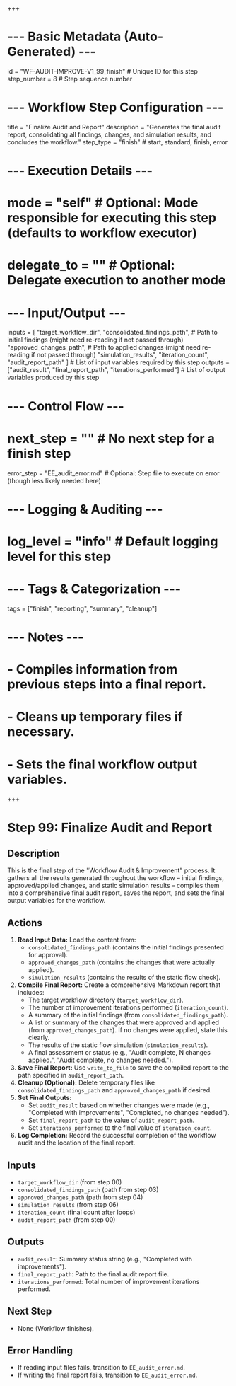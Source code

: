 +++
# --- Basic Metadata (Auto-Generated) ---
id = "WF-AUDIT-IMPROVE-V1_99_finish" # Unique ID for this step
step_number = 8 # Step sequence number
# --- Workflow Step Configuration ---
title = "Finalize Audit and Report"
description = "Generates the final audit report, consolidating all findings, changes, and simulation results, and concludes the workflow."
step_type = "finish" # start, standard, finish, error
# --- Execution Details ---
# mode = "self" # Optional: Mode responsible for executing this step (defaults to workflow executor)
# delegate_to = "" # Optional: Delegate execution to another mode
# --- Input/Output ---
inputs = [
    "target_workflow_dir",
    "consolidated_findings_path", # Path to initial findings (might need re-reading if not passed through)
    "approved_changes_path", # Path to applied changes (might need re-reading if not passed through)
    "simulation_results",
    "iteration_count",
    "audit_report_path"
] # List of input variables required by this step
outputs = ["audit_result", "final_report_path", "iterations_performed"] # List of output variables produced by this step
# --- Control Flow ---
# next_step = "" # No next step for a finish step
error_step = "EE_audit_error.md" # Optional: Step file to execute on error (though less likely needed here)
# --- Logging & Auditing ---
# log_level = "info" # Default logging level for this step
# --- Tags & Categorization ---
tags = ["finish", "reporting", "summary", "cleanup"]
# --- Notes ---
# - Compiles information from previous steps into a final report.
# - Cleans up temporary files if necessary.
# - Sets the final workflow output variables.
+++

# Step 99: Finalize Audit and Report

## Description

This is the final step of the "Workflow Audit & Improvement" process. It gathers all the results generated throughout the workflow – initial findings, approved/applied changes, and static simulation results – compiles them into a comprehensive final audit report, saves the report, and sets the final output variables for the workflow.

## Actions

1.  **Read Input Data:** Load the content from:
    *   `consolidated_findings_path` (contains the initial findings presented for approval).
    *   `approved_changes_path` (contains the changes that were actually applied).
    *   `simulation_results` (contains the results of the static flow check).
2.  **Compile Final Report:** Create a comprehensive Markdown report that includes:
    *   The target workflow directory (`target_workflow_dir`).
    *   The number of improvement iterations performed (`iteration_count`).
    *   A summary of the initial findings (from `consolidated_findings_path`).
    *   A list or summary of the changes that were approved and applied (from `approved_changes_path`). If no changes were applied, state this clearly.
    *   The results of the static flow simulation (`simulation_results`).
    *   A final assessment or status (e.g., "Audit complete, N changes applied.", "Audit complete, no changes needed.").
3.  **Save Final Report:** Use `write_to_file` to save the compiled report to the path specified in `audit_report_path`.
4.  **Cleanup (Optional):** Delete temporary files like `consolidated_findings_path` and `approved_changes_path` if desired.
5.  **Set Final Outputs:**
    *   Set `audit_result` based on whether changes were made (e.g., "Completed with improvements", "Completed, no changes needed").
    *   Set `final_report_path` to the value of `audit_report_path`.
    *   Set `iterations_performed` to the final value of `iteration_count`.
6.  **Log Completion:** Record the successful completion of the workflow audit and the location of the final report.

## Inputs

*   `target_workflow_dir` (from step 00)
*   `consolidated_findings_path` (path from step 03)
*   `approved_changes_path` (path from step 04)
*   `simulation_results` (from step 06)
*   `iteration_count` (final count after loops)
*   `audit_report_path` (from step 00)

## Outputs

*   `audit_result`: Summary status string (e.g., "Completed with improvements").
*   `final_report_path`: Path to the final audit report file.
*   `iterations_performed`: Total number of improvement iterations performed.

## Next Step

*   None (Workflow finishes).

## Error Handling

*   If reading input files fails, transition to `EE_audit_error.md`.
*   If writing the final report fails, transition to `EE_audit_error.md`.
